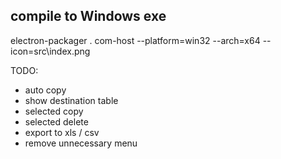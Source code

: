 

## compile to Windows exe

electron-packager . com-host --platform=win32 --arch=x64 --icon=src\index.png



TODO:
- auto copy
- show destination table
- selected copy
- selected delete
- export to xls / csv
- remove unnecessary menu

